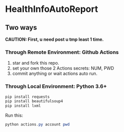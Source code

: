 # HealthInfoAutoReport

## Two ways

**CAUTION: First, u need post u tmp least 1 time.**

### Through Remote Environment: Github Actions

1. star and fork this repo.
2. set your own those 2 Actions secrets: NUM, PWD
3. commit anything or wait actions auto run.

### Through Local Environment: Python 3.6+

```powershell
pip install requests
pip install beautifulsoup4
pip install lxml
```

Run this:

```powershell
python actions.py account pwd
```

